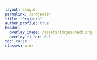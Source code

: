 ```yaml
---
layout: single
permalink: /projects/
title: "Projects"
author_profile: true
header:
  overlay_image: /assets/images/back.png
  overlay_filter: 0.5
toc: false
classes: wide

---
```


